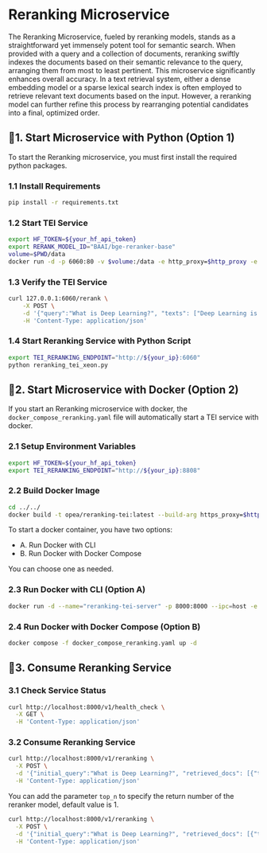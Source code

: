 # Reranking Microservice

The Reranking Microservice, fueled by reranking models, stands as a straightforward yet immensely potent tool for semantic search. When provided with a query and a collection of documents, reranking swiftly indexes the documents based on their semantic relevance to the query, arranging them from most to least pertinent. This microservice significantly enhances overall accuracy. In a text retrieval system, either a dense embedding model or a sparse lexical search index is often employed to retrieve relevant text documents based on the input. However, a reranking model can further refine this process by rearranging potential candidates into a final, optimized order.

## 🚀1. Start Microservice with Python (Option 1)

To start the Reranking microservice, you must first install the required python packages.

### 1.1 Install Requirements

```bash
pip install -r requirements.txt
```

### 1.2 Start TEI Service

```bash
export HF_TOKEN=${your_hf_api_token}
export RERANK_MODEL_ID="BAAI/bge-reranker-base"
volume=$PWD/data
docker run -d -p 6060:80 -v $volume:/data -e http_proxy=$http_proxy -e https_proxy=$https_proxy --pull always ghcr.io/huggingface/text-embeddings-inference:cpu-1.5 --model-id $RERANK_MODEL_ID --hf-api-token $HF_TOKEN
```

### 1.3 Verify the TEI Service

```bash
curl 127.0.0.1:6060/rerank \
    -X POST \
    -d '{"query":"What is Deep Learning?", "texts": ["Deep Learning is not...", "Deep learning is..."]}' \
    -H 'Content-Type: application/json'
```

### 1.4 Start Reranking Service with Python Script

```bash
export TEI_RERANKING_ENDPOINT="http://${your_ip}:6060"
python reranking_tei_xeon.py
```

## 🚀2. Start Microservice with Docker (Option 2)

If you start an Reranking microservice with docker, the `docker_compose_reranking.yaml` file will automatically start a TEI service with docker.

### 2.1 Setup Environment Variables

```bash
export HF_TOKEN=${your_hf_api_token}
export TEI_RERANKING_ENDPOINT="http://${your_ip}:8808"
```

### 2.2 Build Docker Image

```bash
cd ../../
docker build -t opea/reranking-tei:latest --build-arg https_proxy=$https_proxy --build-arg http_proxy=$http_proxy -f comps/reranks/tei/Dockerfile .
```

To start a docker container, you have two options:

- A. Run Docker with CLI
- B. Run Docker with Docker Compose

You can choose one as needed.

### 2.3 Run Docker with CLI (Option A)

```bash
docker run -d --name="reranking-tei-server" -p 8000:8000 --ipc=host -e http_proxy=$http_proxy -e https_proxy=$https_proxy -e TEI_RERANKING_ENDPOINT=$TEI_RERANKING_ENDPOINT -e HF_TOKEN=$HF_TOKEN opea/reranking-tei:latest
```

### 2.4 Run Docker with Docker Compose (Option B)

```bash
docker compose -f docker_compose_reranking.yaml up -d
```

## 🚀3. Consume Reranking Service

### 3.1 Check Service Status

```bash
curl http://localhost:8000/v1/health_check \
  -X GET \
  -H 'Content-Type: application/json'
```

### 3.2 Consume Reranking Service

```bash
curl http://localhost:8000/v1/reranking \
  -X POST \
  -d '{"initial_query":"What is Deep Learning?", "retrieved_docs": [{"text":"Deep Learning is not..."}, {"text":"Deep learning is..."}]}' \
  -H 'Content-Type: application/json'
```

You can add the parameter `top_n` to specify the return number of the reranker model, default value is 1.

```bash
curl http://localhost:8000/v1/reranking \
  -X POST \
  -d '{"initial_query":"What is Deep Learning?", "retrieved_docs": [{"text":"Deep Learning is not..."}, {"text":"Deep learning is..."}], "top_n":2}' \
  -H 'Content-Type: application/json'
```
